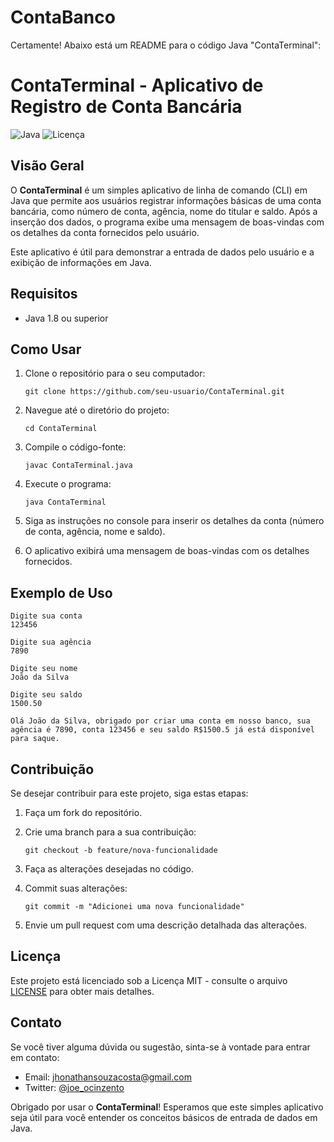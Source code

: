 # ContaBanco
Certamente! Abaixo está um README para o código Java "ContaTerminal":

# ContaTerminal - Aplicativo de Registro de Conta Bancária

![Java](https://img.shields.io/badge/Java-1.8%2B-blue)
![Licença](https://img.shields.io/badge/Licença-MIT-green)

## Visão Geral

O **ContaTerminal** é um simples aplicativo de linha de comando (CLI) em Java que permite aos usuários registrar informações básicas de uma conta bancária, como número de conta, agência, nome do titular e saldo. Após a inserção dos dados, o programa exibe uma mensagem de boas-vindas com os detalhes da conta fornecidos pelo usuário.

Este aplicativo é útil para demonstrar a entrada de dados pelo usuário e a exibição de informações em Java.

## Requisitos

- Java 1.8 ou superior

## Como Usar

1. Clone o repositório para o seu computador:

   ```shell
   git clone https://github.com/seu-usuario/ContaTerminal.git
   ```

2. Navegue até o diretório do projeto:

   ```shell
   cd ContaTerminal
   ```

3. Compile o código-fonte:

   ```shell
   javac ContaTerminal.java
   ```

4. Execute o programa:

   ```shell
   java ContaTerminal
   ```

5. Siga as instruções no console para inserir os detalhes da conta (número de conta, agência, nome e saldo).

6. O aplicativo exibirá uma mensagem de boas-vindas com os detalhes fornecidos.

## Exemplo de Uso

```shell
Digite sua conta
123456

Digite sua agência
7890

Digite seu nome
João da Silva

Digite seu saldo
1500.50

Olá João da Silva, obrigado por criar uma conta em nosso banco, sua agência é 7890, conta 123456 e seu saldo R$1500.5 já está disponível para saque.
```

## Contribuição

Se desejar contribuir para este projeto, siga estas etapas:

1. Faça um fork do repositório.
2. Crie uma branch para a sua contribuição:

   ```shell
   git checkout -b feature/nova-funcionalidade
   ```

3. Faça as alterações desejadas no código.
4. Commit suas alterações:

   ```shell
   git commit -m "Adicionei uma nova funcionalidade"
   ```

5. Envie um pull request com uma descrição detalhada das alterações.

## Licença

Este projeto está licenciado sob a Licença MIT - consulte o arquivo [LICENSE](LICENSE) para obter mais detalhes.

## Contato

Se você tiver alguma dúvida ou sugestão, sinta-se à vontade para entrar em contato:

- Email: jhonathansouzacosta@gmail.com
- Twitter: [@joe_ocinzento](https://twitter.com/joe_ocinzento)

Obrigado por usar o **ContaTerminal**! Esperamos que este simples aplicativo seja útil para você entender os conceitos básicos de entrada de dados em Java.
